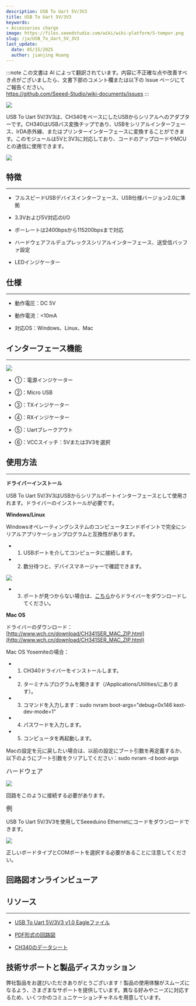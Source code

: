 ```yaml
---
description: USB To Uart 5V/3V3
title: USB To Uart 5V/3V3
keywords:
- Accessories charge
image: https://files.seeedstudio.com/wiki/wiki-platform/S-tempor.png
slug: /ja/USB_To_Uart_5V_3V3
last_update:
  date: 05/15/2025
  author: jianjing Huang
---
```

:::note
この文書は AI によって翻訳されています。内容に不正確な点や改善すべき点がございましたら、文書下部のコメント欄または以下の Issue ページにてご報告ください。  
https://github.com/Seeed-Studio/wiki-documents/issues
:::

![](https://files.seeedstudio.com/wiki/USB_To_Uart_5V_3V3/img/Photo_USB_To_Uart_5V_3V3.JPG)

USB To Uart 5V/3V3は、CH340をベースにしたUSBからシリアルへのアダプターです。CH340はUSBバス変換チップであり、USBをシリアルインターフェース、IrDA赤外線、またはプリンターインターフェースに変換することができます。このモジュールは5Vと3V3に対応しており、コードのアップロードやMCUとの通信に使用できます。

[![](https://files.seeedstudio.com/wiki/Seeed-WiKi/docs/images/300px-Get_One_Now_Banner-ragular.png)](https://www.seeedstudio.com/USB-To-Uart-5V%263V3-p-1832.html)

## 特徴

---

* フルスピードUSBデバイスインターフェース、USB仕様バージョン2.0に準拠

* 3.3Vおよび5V対応のI/O

* ボーレートは2400bpsから115200bpsまで対応

* ハードウェアフルデュプレックスシリアルインターフェース、送受信バッファ設定

* LEDインジケーター

## 仕様

---

* 動作電圧：DC 5V

* 動作電流：&lt;10mA

* 対応OS：Windows、Linux、Mac

## インターフェース機能

---
![](https://files.seeedstudio.com/wiki/USB_To_Uart_5V_3V3/img/USB_To_Uart_5V_3V3.jpg)

* ①：電源インジケーター
* ②：Micro USB

* ③：TXインジケーター

* ④：RXインジケーター
* ⑤：Uartブレークアウト

* ⑥：VCCスイッチ：5Vまたは3V3を選択

## 使用方法

---
**ドライバーインストール**

USB To Uart 5V/3V3はUSBからシリアルポートインターフェースとして使用されます。ドライバーのインストールが必要です。

**Windows/Linux**

Windowsオペレーティングシステムのコンピュータエンドポイントで完全にシリアルアプリケーションプログラムと互換性があります。

* 1) USBポートを介してコンピュータに接続します。

* 2) 数分待つと、デバイスマネージャーで確認できます。

![](https://files.seeedstudio.com/wiki/USB_To_Uart_5V_3V3/img/CH340_Driver.jpg)

* 3) ポートが見つからない場合は、[こちら](http://www.wch.cn/download/CH341SER_ZIP.html)からドライバーをダウンロードしてください。

**Mac OS**

ドライバーのダウンロード：[http://www.wch.cn/download/CH341SER_MAC_ZIP.html](http://www.wch.cn/download/CH341SER_MAC_ZIP.html)

Mac OS Yosemiteの場合：

* 1) CH340ドライバーをインストールします。

* 2) ターミナルプログラムを開きます（/Applications/Utilities/にあります）。

* 3) コマンドを入力します：sudo nvram boot-args="debug=0x146 kext-dev-mode=1"

* 4) パスワードを入力します。

* 5) コンピュータを再起動します。

Macの設定を元に戻したい場合は、以前の設定にブート引数を再定義するか、以下のようにブート引数をクリアしてください：sudo nvram -d boot-args

<big>ハードウェア</big>

![](https://files.seeedstudio.com/wiki/USB_To_Uart_5V_3V3/img/USB_To_Uart_Download.jpg)

回路をこのように接続する必要があります。

<big>例</big>

USB To Uart 5V/3V3を使用してSeeeduino Ethernetにコードをダウンロードできます。

![](https://files.seeedstudio.com/wiki/USB_To_Uart_5V_3V3/img/USB_To_Uart_5V_3v3_Usage.jpg)

正しいボードタイプとCOMポートを選択する必要があることに注意してください。

## 回路図オンラインビューア

<div className="altium-ecad-viewer" data-project-src="https://files.seeedstudio.com/wiki/USB_To_Uart_5V_3V3/res/USB_To_Uart_5V_3V3_Eagle.zip" style={{borderRadius: '0px 0px 4px 4px', height: 500, borderStyle: 'solid', borderWidth: 1, borderColor: 'rgb(241, 241, 241)', overflow: 'hidden', maxWidth: 1280, maxHeight: 700, boxSizing: 'border-box'}}>
</div>

## リソース

---

* [USB To Uart 5V/3V3 v1.0 Eagleファイル](https://files.seeedstudio.com/wiki/USB_To_Uart_5V_3V3/res/USB_To_Uart_5V_3V3_Eagle.zip)

* [PDF形式の回路図](https://files.seeedstudio.com/wiki/USB_To_Uart_5V_3V3/res/USB_To_Uart_5V_3V3_v1.pdf)

* [CH340のデータシート](https://files.seeedstudio.com/wiki/USB_To_Uart_5V_3V3/res/CH340DS1_EN.PDF)

## 技術サポートと製品ディスカッション

弊社製品をお選びいただきありがとうございます！製品の使用体験がスムーズになるよう、さまざまなサポートを提供しています。異なる好みやニーズに対応するため、いくつかのコミュニケーションチャネルを用意しています。

<div class="button_tech_support_container">
<a href="https://forum.seeedstudio.com/" class="button_forum"></a> 
<a href="https://www.seeedstudio.com/contacts" class="button_email"></a>
</div>

<div class="button_tech_support_container">
<a href="https://discord.gg/eWkprNDMU7" class="button_discord"></a> 
<a href="https://github.com/Seeed-Studio/wiki-documents/discussions/69" class="button_discussion"></a>
</div>